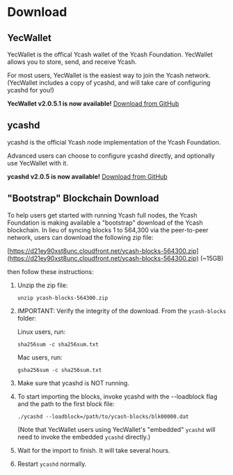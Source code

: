 # Download

## YecWallet

YecWallet is the offical Ycash wallet of the Ycash Foundation. YecWallet allows you to store, send, and receive Ycash.

For most users, YecWallet is the easiest way to join the Ycash network. (YecWallet includes a copy of ycashd, and will take care of configuring ycashd for you!)

**YecWallet v2.0.5.1 is now available!** [Download from GitHub](https://github.com/ycashfoundation/yecwallet/releases)

## ycashd

ycashd is the official Ycash node implementation of the Ycash Foundation.

Advanced users can choose to configure ycashd directly, and optionally use YecWallet with it.

**ycashd v2.0.5 is now available!** [Download from GitHub](https://github.com/ycashfoundation/ycash/releases/tag/2.0.5)

## "Bootstrap" Blockchain Download

To help users get started with running Ycash full nodes, the Ycash Foundation is making available a "bootstrap" download of the Ycash blockchain. In lieu of syncing blocks 1 to 564,300 via the peer-to-peer network, users can download the following zip file:

[https://d21ey90xst8unc.cloudfront.net/ycash-blocks-564300.zip](https://d21ey90xst8unc.cloudfront.net/ycash-blocks-564300.zip) (~15GB)

then follow these instructions:

1. Unzip the zip file:

    ```unzip ycash-blocks-564300.zip```

2. IMPORTANT: Verify the integrity of the download. From the `ycash-blocks` folder:

    Linux users, run:

    ```sha256sum -c sha256sum.txt```

    Mac users, run:

    ```gsha256sum -c sha256sum.txt```

3. Make sure that ycashd is NOT running.

4. To start importing the blocks, invoke ycashd with the --loadblock flag and the path to the first block file:

    ```./ycashd --loadblock=/path/to/ycash-blocks/blk00000.dat```

    (Note that YecWallet users using YecWallet's "embedded" `ycashd` will need to invoke the embedded `ycashd` directly.)

5. Wait for the import to finish. It will take several hours.

6. Restart `ycashd` normally.
